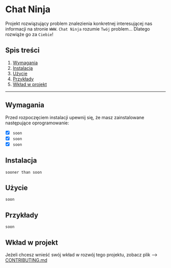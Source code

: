 # Chat Ninja
Projekt rozwiązujący problem znalezienia konkretnej interesującej nas informacji na stronie `WWW`.
`Chat Ninja` rozumie `Twój` problem... Dlatego rozwiąże go za `Ciebie`!

## Spis treści
1. [Wymagania](#wymagania)
2. [Instalacja](#instalacja)
3. [Użycie](#użycie)
4. [Przykłady](#przykłady)
5. [Wkład w projekt](#wkład-w-projekt)

---

## Wymagania

Przed rozpoczęciem instalacji upewnij się, że masz zainstalowane następujące oprogramowanie:

- [X] `soon`
- [X] `soon`
- [X] `soon`

## Instalacja

`sooner than soon`

## Użycie

`soon`

## Przykłady

`soon`

## Wkład w projekt

Jeżeli chcesz wnieść swój wkład w rozwój tego projektu, zobacz plik --> [CONTRIBUTING.md](https://github.com/id-Scooutoo/chat-ninja/blob/main/CONTRIBUTING.md)

